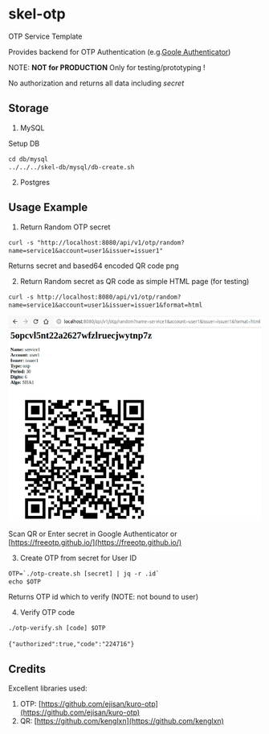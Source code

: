 # skel-otp

OTP Service Template

Provides backend for OTP Authentication (e.g.[Goole Authenticator](https://play.google.com/store/apps/details?id=com.google.android.apps.authenticator2))

NOTE: __NOT for PRODUCTION__ Only for testing/prototyping ! 

No authorization and returns all data including *secret*

## Storage

1. MySQL

Setup DB

```
cd db/mysql
../../../skel-db/mysql/db-create.sh
```

2. Postgres

## Usage Example

1. Return Random OTP secret

```
curl -s "http://localhost:8080/api/v1/otp/random?name=service1&account=user1&issuer=issuer1"
```
Returns secret and based64 encoded QR code png

2. Return Random secret as QR code as simple HTML page (for testing)
```
curl -s http://localhost:8080/api/v1/otp/random?name=service1&account=user1&issuer=issuer1&format=html
```

<img src="doc/scr-QR.png" width="850">

Scan QR or Enter secret in Google Authenticator or [https://freeotp.github.io/](https://freeotp.github.io/)

3. Create OTP from secret for User ID

```
OTP=`./otp-create.sh [secret] | jq -r .id`
echo $OTP
```

Returns OTP id which to verify (NOTE: not bound to user)

4. Verify OTP code

```
./otp-verify.sh [code] $OTP

{"authorized":true,"code":"224716"}
```


## Credits

Excellent libraries used:

1. OTP: [https://github.com/ejisan/kuro-otp](https://github.com/ejisan/kuro-otp)
2. QR: [https://github.com/kenglxn](https://github.com/kenglxn)
